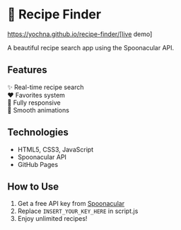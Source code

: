 # 🍳 Recipe Finder 

https://yochna.github.io/recipe-finder/[live demo]

A beautiful recipe search app using the Spoonacular API.

## Features
✨ Real-time recipe search  
❤️ Favorites system  
📱 Fully responsive  
🎨 Smooth animations  

## Technologies
- HTML5, CSS3, JavaScript
- Spoonacular API
- GitHub Pages

## How to Use
1. Get a free API key from [Spoonacular](https://spoonacular.com/food-api)
2. Replace `INSERT_YOUR_KEY_HERE` in script.js
3. Enjoy unlimited recipes!
